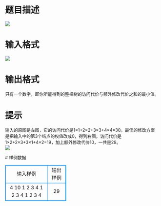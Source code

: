 # 

 
 # 题目描述 
<p>
<img border="0" src="/source/joyoi/tyvj-2440/img/aHR0cDovL3d3dy5qb3lvaS5jbi9wcm9ibGVtL3R5dmotMjQ0MC9wcm9ibGVtc19pbWFnZXMvMjgzNy8xNTY0XzEuanBn.jpg"><br></p> 

 
 # 输入格式 
<p>
<img border="0" src="/source/joyoi/tyvj-2440/img/aHR0cDovL3d3dy5qb3lvaS5jbi9wcm9ibGVtL3R5dmotMjQ0MC9wcm9ibGVtc19pbWFnZXMvMjgzNy8xNTY0XzIuanBn.jpg"><br></p> 

 
 # 输出格式 
<p>
只有一个数字，即你所能得到的整棵树的访问代价与额外修改代价之和的最小值。<br></p> 

 
 # 提示 
<p>
输入的原图是左图，它的访问代价是1×1+2×2+3×3+4×4=30。最佳的修改方案是把输入中的第3个结点的权值改成0，得到右图，访问代价是1×2+2×3+3×1+4×2=19，加上额外修改代价10，一共是29。<br><img border="0" src="/source/joyoi/tyvj-2440/img/aHR0cDovL3d3dy5qb3lvaS5jbi9wcm9ibGVtL3R5dmotMjQ0MC9wcm9ibGVtc19pbWFnZXMvMjgzNy8xNTY0XzMuanBn.jpg"><br></p> 
# 样例数据
<style>
        table,table tr th, table tr td { border:1px solid #0094ff; }
        table { width: 200px; min-height: 25px; line-height: 25px; text-align: center; border-collapse: collapse;}   
    </style>
<table>
	<tr>
		<td>输入样例</td>
		<td>输出样例</td>
	</tr>
<tr><td>4 10
1 2 3 4
1 2 3 4
1 2 3 4
</td><td>29</td></tr></table>
